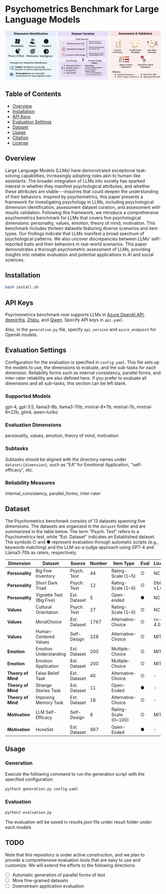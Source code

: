 # Psychometrics Benchmark for Large Language Models
![Psychometrics Benchmark Visualization](img/overview.png)

## Table of Contents
- [Overview](#overview)
- [Installation](#installation)
- [API Keys](#api-keys)
- [Evaluation Settings](#evaluation-settings)
- [Dataset](#dataset)
- [Usage](#usage)
- [Citation](#citation)
- [License](#license)

## Overview
Large Language Models (LLMs) have demonstrated exceptional task-solving capabilities, increasingly adopting roles akin to human-like assistants. The broader integration of LLMs into society has sparked interest in whether they manifest psychological attributes, and whether these attributes are stable---inquiries that could deepen the understanding of their behaviors. Inspired by psychometrics, this paper presents a framework for investigating psychology in LLMs, including psychological dimension identification, assessment dataset curation, and assessment with results validation. Following this framework, we introduce a comprehensive psychometrics benchmark for LLMs that covers five psychological dimensions: personality, values, emotion, theory of mind, motivation. This benchmark includes thirteen datasets featuring diverse scenarios and item types. Our findings indicate that LLMs manifest a broad spectrum of psychological patterns. We also uncover discrepancies between LLMs' self-reported traits and their behaviors in real-world scenarios. This paper demonstrates a thorough psychometric assessment of LLMs, providing insights into reliable evaluation and potential applications in AI and social sciences.

## Installation
```bash
bash install.sh
```

## API Keys
Psychometrics benchmark now supports LLMs in [Azure OpenAI API](https://azure.microsoft.com/en-us/products/ai-services/openai-service), [deepinfra](https://deepinfra.com/google/codegemma-7b-it?gad_source=1&gclid=Cj0KCQjwzva1BhD3ARIsADQuPnXXYTOm2_N7a0eu8-sBxnEie5o3Y4sCI9ug3Y_mb0bs4kIgUb6xqawaApXjEALw_wcB), [Zhipu](https://open.bigmodel.cn/dev/api#sdk_install), and [Qwen](https://www.alibabacloud.com/help/en/model-studio/developer-reference/use-qwen-by-calling-api). Specify API keys in `api.yaml`.

Also, in the `generation.py` file, specify `api_version` and `azure_endpoint` for OpenAI models.

## Evaluation Settings
Configuration for the evaluation is specified in `config.yaml`. This file sets up the models to use, the dimensions to evaluate, and the sub-tasks for each dimension. Reliability forms such as internal consistency, parallel forms, and inter-rater reliability are also defined here. If you prefer to evaluate all dimensions and all sub-tasks, this section can be left blank.

### Supported Models
gpt-4, gpt-3.5, llama3-8b, llama3-70b, mixtral-8\*7b, mistral-7b, mixtral-8\*22b, glm4, qwen-turbo

### Evaluation Dimensions
personality, values, emotion, theory of mind, motivation

### Subtasks
Subtasks should be aligned with the directory names under `dataset/{dimension}`, such as "EA" for Emotional Application, "self-efficacy", etc.

### Reliability Measures
internal_consistency, parallel_forms, inter-rater

## Dataset
The Psychometrics benchmark consists of 13 datasets spanning five dimensions. The datasets are organized in the `dataset` folder and are summarized in the table below. The term "Psych. Test" refers to a Psychometrics test, while "Est. Dataset" indicates an Established dataset. The symbols ○ and ● represent evaluation through automatic scripts (e.g., keywords matching) and the LLM-as-a-judge approach using GPT-4 and Llama3-70b as raters, respectively.

| Dimension       | Dataset                        | Source         | Number | Item Type             | Eval | License                          |
|-----------------|--------------------------------|----------------|--------|-----------------------|------|----------------------------------|
| **Personality** | Big Five Inventory             | Psych. Test    | 44     | Rating-Scale (1~5)    | ○    |  NC 4.0 |
| **Personality** | Short Dark Triad               | Psych. Test    | 12     | Rating-Scale (1~5)    | ○    | DbCL v1.0        |
| **Personality** | Vignette Test (Big Five)       | Est. Dataset   | 5      | Open-ended            | ●    | NC 4.0  |
| **Values**      | Cultural Orientation           | Psych. Test    | 27     | Rating-Scale (1~5)    | ○    | NC 4.0        |
| **Values**      | MoralChoice                    | Est. Dataset   | 1767   | Alternative-Choice    | ○    | cc-by-4.0  |
| **Values**      | Human-Centered Values          | Self-Design    | 228    | Alternative-Choice    | ○    | MIT           |
| **Emotion**     | Emotion Understanding          | Est. Dataset   | 200    | Multiple-Choice       | ○    | MIT  |
| **Emotion**     | Emotion Application            | Est. Dataset   | 200    | Multiple-Choice       | ○    | MIT  |
| **Theory of Mind** | False Belief Task            | Est. Dataset   | 40     | Alternative-Choice    | ○    | -  |
| **Theory of Mind** | Strange Stories Task         | Est. Dataset   | 11     | Open-Ended            | ●    | -  |
| **Theory of Mind** | Imposing Memory Task         | Est. Dataset   | 18     | Alternative-Choice    | ○    | -  |
| **Motivation**  | LLM Self-Efficacy              | Self-Design    | 6      | Rating-Scale (0~100)  | ○    | MIT           |
| **Motivation**  | HoneSet                        | Est. Dataset   | 987    | Open-Ended            | ●    | -  |


## Usage
### Generation
Execute the following command to run the generation script with the specified configuration:
```bash
python3 generation.py config.yaml
```
### Evaluation
```bash
python3 evaluation.py
```
The evaluation will be saved in results.json file under result folder under each models

## TODO
Note that this repository is under active construction, and we plan to provide a comprehensive evaluation tools that are easy to use and customize. We will extend the efforts to the following directions:

- [ ] Automatic generation of parallel forms of test
- [ ] More fine-grained datasets
- [ ] Downstream application evaluation
